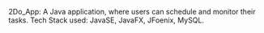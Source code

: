 2Do_App: A Java application, where users can schedule and monitor their tasks.
Tech Stack used: JavaSE, JavaFX, JFoenix, MySQL.
